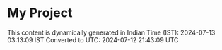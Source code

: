# My Project

This content is dynamically generated in Indian Time (IST): 2024-07-13 03:13:09 IST
Converted to UTC: 2024-07-12 21:43:09 UTC
